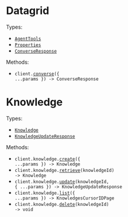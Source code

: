 # Datagrid

Types:

- <code><a href="./src/resources/top-level.ts">AgentTools</a></code>
- <code><a href="./src/resources/top-level.ts">Properties</a></code>
- <code><a href="./src/resources/top-level.ts">ConverseResponse</a></code>

Methods:

- <code title="post /converse">client.<a href="./src/index.ts">converse</a>({ ...params }) -> ConverseResponse</code>

# Knowledge

Types:

- <code><a href="./src/resources/knowledge.ts">Knowledge</a></code>
- <code><a href="./src/resources/knowledge.ts">KnowledgeUpdateResponse</a></code>

Methods:

- <code title="post /knowledge">client.knowledge.<a href="./src/resources/knowledge.ts">create</a>({ ...params }) -> Knowledge</code>
- <code title="get /knowledge/{knowledge_id}">client.knowledge.<a href="./src/resources/knowledge.ts">retrieve</a>(knowledgeId) -> Knowledge</code>
- <code title="patch /knowledge/{knowledge_id}">client.knowledge.<a href="./src/resources/knowledge.ts">update</a>(knowledgeId, { ...params }) -> KnowledgeUpdateResponse</code>
- <code title="get /knowledge">client.knowledge.<a href="./src/resources/knowledge.ts">list</a>({ ...params }) -> KnowledgesCursorIDPage</code>
- <code title="delete /knowledge/{knowledge_id}">client.knowledge.<a href="./src/resources/knowledge.ts">delete</a>(knowledgeId) -> void</code>

